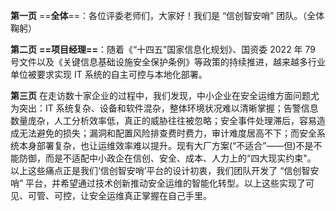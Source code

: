 **第一页**
==**全体**==：各位评委老师们，大家好！我们是 “信创智安哨” 团队。（全体鞠躬）

**第二页**
**==项目经理==**：随着《“十四五”国家信息化规划》、国资委 2022 年 79 号文件以及《关键信息基础设施安全保护条例》等政策的持续推进，越来越多行业单位被要求实现 IT 系统的自主可控与本地化部署。

**第三页**
在走访数十家企业的过程中，我们发现，中小企业在安全运维方面问题尤为突出：IT 系统复杂、设备和软件混杂，整体环境状况难以清晰掌握；告警信息数量庞杂，人工分析效率低，真正的威胁往往被忽略；安全事件处理滞后，容易造成无法避免的损失；漏洞和配置风险排查费时费力，审计难度居高不下；而安全系统本身部署复杂，也让运维效率难以提升。现有大厂方案(“不适合”——但)不是不能防御，而是不适配中小政企在信创、安全、成本、人力上的“四大现实约束"。
以上这些痛点正是我们‘信创智安哨’平台的设计初衷，我们团队开发了 “信创智安哨” 平台，并希望通过技术创新推动安全运维的智能化转型。以上这些实现了可见、可管、可控，让安全运维真正掌握在自己手里。